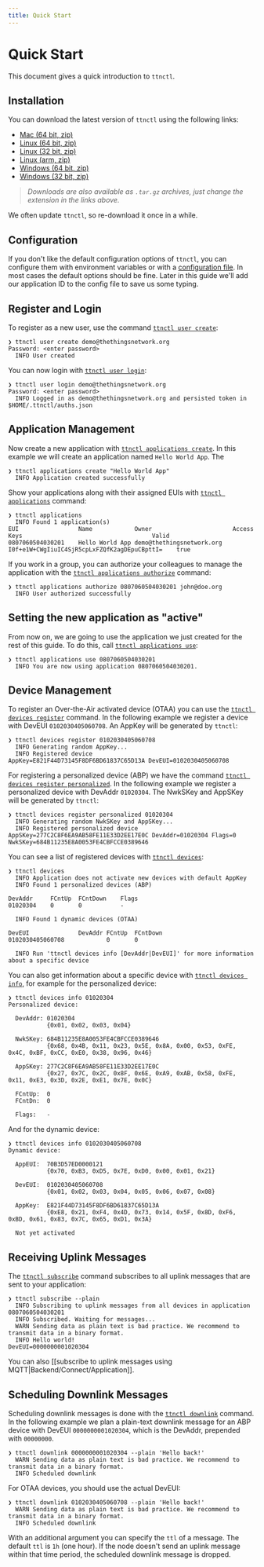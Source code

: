 ```yaml
---
title: Quick Start
---
```


# Quick Start

This document gives a quick introduction to `ttnctl`.

## Installation

You can download the latest version of `ttnctl` using the following links:

* [Mac (64 bit, zip)](https://ttnreleases.blob.core.windows.net/release/v1-staging/ttnctl-darwin-amd64.zip)
* [Linux (64 bit, zip)](https://ttnreleases.blob.core.windows.net/release/v1-staging/ttnctl-linux-amd64.zip)
* [Linux (32 bit, zip)](https://ttnreleases.blob.core.windows.net/release/v1-staging/ttnctl-linux-386.zip)
* [Linux (arm, zip)](https://ttnreleases.blob.core.windows.net/release/v1-staging/ttnctl-linux-arm.zip)
* [Windows (64 bit, zip)](https://ttnreleases.blob.core.windows.net/release/v1-staging/ttnctl-windows-amd64.exe.zip)
* [Windows (32 bit, zip)](https://ttnreleases.blob.core.windows.net/release/v1-staging/ttnctl-windows-386.exe.zip)

> _Downloads are also available as `.tar.gz` archives, just change the extension in the links above._

We often update `ttnctl`, so re-download it once in a while.

## Configuration

If you don't like the default configuration options of `ttnctl`, you can configure them with environment variables or with a [configuration file](configuration.md#configuration-file). In most cases the default options should be fine. Later in this guide we'll add our application ID to the config file to save us some typing.

## Register and Login

To register as a new user, use the command [`ttnctl user create`](api.md#ttnctl-user-create):

```
❯ ttnctl user create demo@thethingsnetwork.org
Password: <enter password>
  INFO User created
```

You can now login with [`ttnctl user login`](api.md#ttnctl-user-login):

```
❯ ttnctl user login demo@thethingsnetwork.org
Password: <enter password>
  INFO Logged in as demo@thethingsnetwork.org and persisted token in $HOME/.ttnctl/auths.json
```

## Application Management

Now create a new application with [`ttnctl applications create`](api.md#ttnctl-applications-create). In this example we will create an application named `Hello World App`. The

```
❯ ttnctl applications create "Hello World App"
  INFO Application created successfully
```

Show your applications along with their assigned EUIs with [`ttnctl applications`](api.md#ttnctl-applications) command:

```
❯ ttnctl applications
  INFO Found 1 application(s)
EUI             	Name           	Owner                    	Access Keys                                 	Valid
0807060504030201	Hello World App	demo@thethingsnetwork.org	I0f+e1W+CWgIiuIC4SjR5cpLxFZQfK2agDEpuCBpttI=	true
```

If you work in a group, you can authorize your colleagues to manage the application with the [`ttnctl applications authorize`](api.md#ttnctl-applications-authorize) command:

```
❯ ttnctl applications authorize 0807060504030201 john@doe.org
  INFO User authorized successfully
```

## Setting the new application as "active"

From now on, we are going to use the application we just created for the rest of this guide. To do this, call [`ttnctl applications use`](api.md#ttnctl-applications-use):

```
❯ ttnctl applications use 0807060504030201
  INFO You are now using application 0807060504030201.
```

## Device Management

To register an Over-the-Air activated device (OTAA) you can use the [`ttnctl devices register`](api.md#ttnctl-devices-register) command. In the following example we register a device with DevEUI `0102030405060708`. An AppKey will be generated by `ttnctl`:

```
❯ ttnctl devices register 0102030405060708
  INFO Generating random AppKey...
  INFO Registered device                        AppKey=E821F44D73145F8DF6BD61837C65D13A DevEUI=0102030405060708
```

For registering a personalized device (ABP) we have the command [`ttnctl devices register personalized`](api.md#ttnctl-devices-register-personalized). In the following example we register a personalized device with DevAddr `01020304`. The NwkSKey and AppSKey will be generated by `ttnctl`:

```
❯ ttnctl devices register personalized 01020304
  INFO Generating random NwkSKey and AppSKey...
  INFO Registered personalized device           AppSKey=277C2C8F6EA9AB58FE11E33D2EE17E0C DevAddr=01020304 Flags=0 NwkSKey=684B11235E8A0053FE4CBFCCE0389646
```

You can see a list of registered devices with [`ttnctl devices`](api.md#ttnctl-devices):

```
❯ ttnctl devices
  INFO Application does not activate new devices with default AppKey
  INFO Found 1 personalized devices (ABP)

DevAddr 	FCntUp	FCntDown	Flags
01020304	0     	0       	-

  INFO Found 1 dynamic devices (OTAA)

DevEUI          	DevAddr	FCntUp	FCntDown
0102030405060708	       	0     	0

  INFO Run 'ttnctl devices info [DevAddr|DevEUI]' for more information about a specific device
```

You can also get information about a specific device with [`ttnctl devices info`](api.md#ttnctl-devices-info), for example for the personalized device:

```
❯ ttnctl devices info 01020304
Personalized device:

  DevAddr: 01020304
           {0x01, 0x02, 0x03, 0x04}

  NwkSKey: 684B11235E8A0053FE4CBFCCE0389646
           {0x68, 0x4B, 0x11, 0x23, 0x5E, 0x8A, 0x00, 0x53, 0xFE, 0x4C, 0xBF, 0xCC, 0xE0, 0x38, 0x96, 0x46}

  AppSKey: 277C2C8F6EA9AB58FE11E33D2EE17E0C
           {0x27, 0x7C, 0x2C, 0x8F, 0x6E, 0xA9, 0xAB, 0x58, 0xFE, 0x11, 0xE3, 0x3D, 0x2E, 0xE1, 0x7E, 0x0C}

  FCntUp:  0
  FCntDn:  0

  Flags:   -
```

And for the dynamic device:

```
❯ ttnctl devices info 0102030405060708
Dynamic device:

  AppEUI:  70B3D57ED0000121
           {0x70, 0xB3, 0xD5, 0x7E, 0xD0, 0x00, 0x01, 0x21}

  DevEUI:  0102030405060708
           {0x01, 0x02, 0x03, 0x04, 0x05, 0x06, 0x07, 0x08}

  AppKey:  E821F44D73145F8DF6BD61837C65D13A
           {0xE8, 0x21, 0xF4, 0x4D, 0x73, 0x14, 0x5F, 0x8D, 0xF6, 0xBD, 0x61, 0x83, 0x7C, 0x65, 0xD1, 0x3A}

  Not yet activated
```

## Receiving Uplink Messages

The [`ttnctl subscribe`](api.md#ttnctl-subscribe) command subscribes to all uplink messages that are sent to your application:

```
❯ ttnctl subscribe --plain
  INFO Subscribing to uplink messages from all devices in application 0807060504030201
  INFO Subscribed. Waiting for messages...
  WARN Sending data as plain text is bad practice. We recommend to transmit data in a binary format.
  INFO Hello world!                             DevEUI=0000000001020304
```

You can also [[subscribe to uplink messages using MQTT|Backend/Connect/Application]].

## Scheduling Downlink Messages

Scheduling downlink messages is done with the [`ttnctl downlink`](api.md#ttnctl-downlink) command. In the following example we plan a plain-text downlink message for an ABP device with DevEUI `0000000001020304`, which is the DevAddr, prepended with `00000000`.

```
❯ ttnctl downlink 0000000001020304 --plain 'Hello back!'
  WARN Sending data as plain text is bad practice. We recommend to transmit data in a binary format.
  INFO Scheduled downlink
```

For OTAA devices, you should use the actual DevEUI:

```
❯ ttnctl downlink 0102030405060708 --plain 'Hello back!'
  WARN Sending data as plain text is bad practice. We recommend to transmit data in a binary format.
  INFO Scheduled downlink
```

With an additional argument you can specify the `ttl` of a message. The default `ttl` is `1h` (one hour). If the node doesn't send an uplink message within that time period, the scheduled downlink message is dropped.
